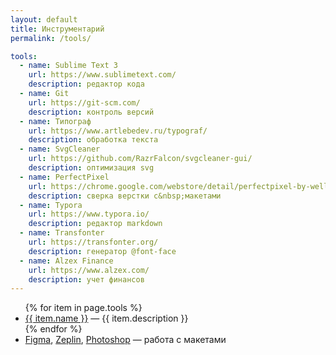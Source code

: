 ```yaml
---
layout: default
title: Инструментарий
permalink: /tools/

tools:
  - name: Sublime Text 3
    url: https://www.sublimetext.com/
    description: редактор кода
  - name: Git
    url: https://git-scm.com/
    description: контроль версий
  - name: Типограф
    url: https://www.artlebedev.ru/typograf/
    description: обработка текста
  - name: SvgCleaner
    url: https://github.com/RazrFalcon/svgcleaner-gui/
    description: оптимизация svg
  - name: PerfectPixel
    url: https://chrome.google.com/webstore/detail/perfectpixel-by-welldonec/dkaagdgjmgdmbnecmcefdhjekcoceebi?hl=en
    description: сверка верстки с&nbsp;макетами
  - name: Typora
    url: https://www.typora.io/
    description: редактор markdown
  - name: Transfonter
    url: https://transfonter.org/
    description: генератор @font-face
  - name: Alzex Finance
    url: https://www.alzex.com/
    description: учет финансов
---
```


<ul class="mt-0">
    {% for item in page.tools %}
    <li>
        <a href="{{ item.url }}" rel="noopener noreferrer" target="_blank">{{ item.name }}</a>&nbsp;&mdash; {{ item.description }}
    </li>
    {% endfor %}
    <li>
        <a href="https://www.figma.com/" rel="noopener noreferrer" target="_blank">Figma</a>, <a href="https://zeplin.io/" rel="noopener noreferrer" target="_blank">Zeplin</a>, <a href="https://www.adobe.com/ru/products/photoshop.html" rel="noopener noreferrer" target="_blank">Photoshop</a>&nbsp;&mdash; работа с&nbsp;макетами
    </li>
</ul>